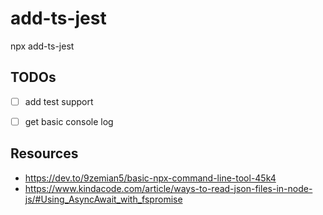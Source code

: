 # add-ts-jest
npx add-ts-jest

## TODOs
- [ ] add test support
- [ ] get basic console log


## Resources
- https://dev.to/9zemian5/basic-npx-command-line-tool-45k4
- https://www.kindacode.com/article/ways-to-read-json-files-in-node-js/#Using_AsyncAwait_with_fspromise